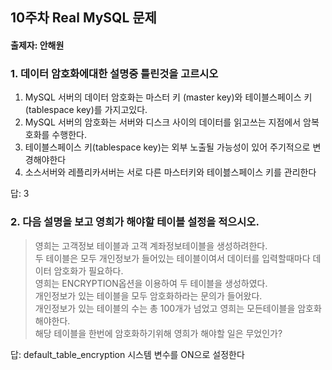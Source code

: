 ## 10주차 Real MySQL 문제
#### 출제자: 안해원

### 1. 데이터 암호화에대한 설명중 틀린것을 고르시오
1. MySQL 서버의 데이터 암호화는 마스터 키 (master key)와 테이블스페이스 키(tablespace key)를 가지고있다.
2. MySQL 서버의 암호화는 서버와 디스크 사이의 데이터를 읽고쓰는 지점에서 암복호화를 수행한다. 
3. 테이블스페이스 키(tablespace key)는 외부 노출될 가능성이 있어 주기적으로 변경해야한다
4. 소스서버와 레플리카서버는 서로 다른 마스터키와 테이븛스페이스 키를 관리한다

답: 3


### 2. 다음 설명을 보고 영희가 해야할 테이블 설정을 적으시오.
> 영희는 고객정보 테이블과  고객 계좌정보테이블을 생성하려한다.<br>
> 두 테이블은 모두 개인정보가 들어있는 테이블이여서 데이터를 입력할때마다 데이터 암호화가 필요하다.<br>
> 영희는 ENCRYPTION옵션을 이용하여 두 테이블을 생성하였다.<br>
> 개인정보가 있는 테이블을 모두 암호화하라는 문의가 들어왔다.<br>
> 개인정보가 있는 테이블의 수는 총 100개가 넘었고 영희는 모든테이블을 암호화해야한다.<br>
> 해당 테이블을 한번에 암호화하기위해 영희가 해야할 일은 무었인가? 


답: default_table_encryption 시스템 변수를 ON으로 설정한다

